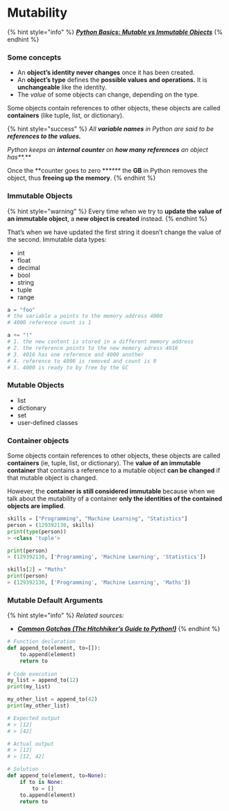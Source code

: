 # Mutability

{% hint style="info" %}
__[_Python Basics: Mutable vs Immutable Objects_](https://towardsdatascience.com/https-towardsdatascience-com-python-basics-mutable-vs-immutable-objects-829a0cb1530a)__
{% endhint %}

### Some concepts

* An **object’s identity never changes** once it has been created.
* An **object’s type** defines the **possible values** **and operations.** It is **unchangeable** like the identity.
* The _value_ of some objects can change, depending on the type.

&#x20;Some objects contain references to other objects, these objects are called **containers** (like tuple, list, or dictionary).

{% hint style="success" %}
_All **variable names** in Python are said to be **references to the values.**_&#x20;

_Python keeps an **internal counter** on **how many references** an object has**.**_&#x20;

Once the **counter goes to zero **_****_ the **GB** in Python removes the object, thus **freeing up the memory**.
{% endhint %}

### Immutable Objects

{% hint style="warning" %}
&#x20;Every time when we try to **update the value of an immutable object**, a **new object is created** instead.
{% endhint %}

That’s when we have updated the first string it doesn’t change the value of the second. Immutable data types:

* int
* float
* decimal
* bool
* string
* tuple
* range

```python
a = "foo"
# the variable a points to the memory address 4000
# 4000 reference count is 1

a += "!"
# 1. the new content is stored in a different memory address
# 2. the reference points to the new memory adress 4016
# 3. 4016 has one reference and 4000 another
# 4. reference to 4000 is removed and count is 0
# 5. 4000 is ready to by free by the GC


```

### Mutable Objects

* list
* dictionary
* set
* user-defined classes

### Container objects

&#x20;Some objects contain references to other objects, these objects are called **containers** (ie, tuple, list, or dictionary). The **value of an immutable container** that contains a reference to a mutable object **can be changed** if that mutable object is changed.&#x20;

However, the **container is still considered immutable** because when we talk about the mutability of a container **only the identities of the contained objects are implied**.

```python
skills = ["Programming", "Machine Learning", "Statistics"]
person = (129392130, skills)
print(type(person))
> <class 'tuple'>

print(person)
> (129392130, ['Programming', 'Machine Learning', 'Statistics'])

skills[2] = "Maths"
print(person)
> (129392130, ['Programming', 'Machine Learning', 'Maths'])
```

### Mutable Default Arguments

{% hint style="info" %}
_Related sources:_

* __[_Common Gotchas (The Hitchhiker’s Guide to Python!)_](https://docs.python-guide.org/writing/gotchas/#mutable-default-arguments)__
{% endhint %}

```python
# Function declaration
def append_to(element, to=[]):
    to.append(element)
    return to
    
# Code execution
my_list = append_to(12)
print(my_list)

my_other_list = append_to(42)
print(my_other_list)

# Expected output
# > [12]
# > [42]

# Actual output
# > [12]
# > [12, 42]

# Solution
def append_to(element, to=None):
    if to is None:
        to = []
    to.append(element)
    return to
```

